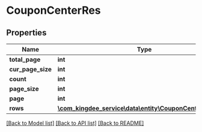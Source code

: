 # CouponCenterRes

## Properties
Name | Type | Description | Notes
------------ | ------------- | ------------- | -------------
**total_page** | **int** |  | [optional] 
**cur_page_size** | **int** |  | [optional] 
**count** | **int** |  | [optional] 
**page_size** | **int** |  | [optional] 
**page** | **int** |  | [optional] 
**rows** | [**\com_kingdee_service\data\entity\CouponCenterResRow[]**](CouponCenterResRow.md) |  | [optional] 

[[Back to Model list]](../README.md#documentation-for-models) [[Back to API list]](../README.md#documentation-for-api-endpoints) [[Back to README]](../README.md)


